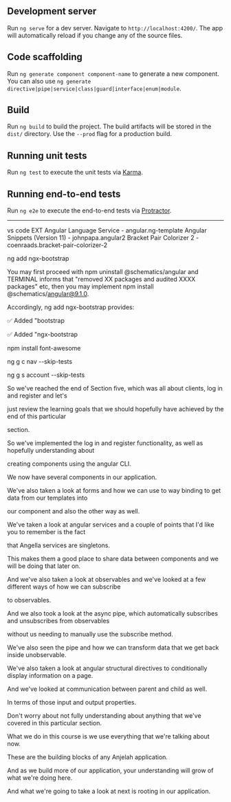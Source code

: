 ## Development server

Run `ng serve` for a dev server. Navigate to `http://localhost:4200/`. The app will automatically reload if you change any of the source files.

## Code scaffolding

Run `ng generate component component-name` to generate a new component. You can also use `ng generate directive|pipe|service|class|guard|interface|enum|module`.

## Build

Run `ng build` to build the project. The build artifacts will be stored in the `dist/` directory. Use the `--prod` flag for a production build.

## Running unit tests

Run `ng test` to execute the unit tests via [Karma](https://karma-runner.github.io).

## Running end-to-end tests

Run `ng e2e` to execute the end-to-end tests via [Protractor](http://www.protractortest.org/).

--------------------------------
vs code EXT
Angular Language Service - angular.ng-template
Angular Snippets (Version 11) - johnpapa.angular2
Bracket Pair Colorizer 2 - coenraads.bracket-pair-colorizer-2

ng add ngx-bootstrap  



You may first proceed with npm uninstall @schematics/angular and TERMINAL informs that "removed XX packages and audited XXXX packages" etc, then you may implement npm install @schematics/angular@9.1.0.

Accordingly, ng add ngx-bootstrap provides:

✅️ Added "bootstrap

✅️ Added "ngx-bootstrap


npm install font-awesome

ng g c nav --skip-tests

ng g s account --skip-tests


So we've reached the end of Section five, which was all about clients, log in and register and let's

just review the learning goals that we should hopefully have achieved by the end of this particular

section.

So we've implemented the log in and register functionality, as well as hopefully understanding about

creating components using the angular CLI.

We now have several components in our application.

We've also taken a look at forms and how we can use to way binding to get data from our templates into

our component and also the other way as well.

We've taken a look at angular services and a couple of points that I'd like you to remember is the fact

that Angella services are singletons.

This makes them a good place to share data between components and we will be doing that later on.

And we've also taken a look at observables and we've looked at a few different ways of how we can subscribe

to observables.

And we also took a look at the async pipe, which automatically subscribes and unsubscribes from observables

without us needing to manually use the subscribe method.

We've also seen the pipe and how we can transform data that we get back inside unobservable.

We've also taken a look at angular structural directives to conditionally display information on a page.

And we've looked at communication between parent and child as well.

In terms of those input and output properties.

Don't worry about not fully understanding about anything that we've covered in this particular section.

What we do in this course is we use everything that we're talking about now.

These are the building blocks of any Anjelah application.

And as we build more of our application, your understanding will grow of what we're doing here.

And what we're going to take a look at next is rooting in our application.